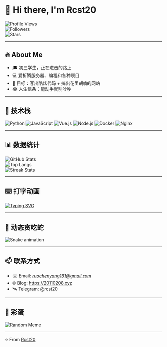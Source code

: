 # 👋 Hi there, I'm Rcst20  

![Profile Views](https://komarev.com/ghpvc/?username=Rcst20&color=blueviolet&style=for-the-badge)  
![Followers](https://img.shields.io/github/followers/Rcst20?style=for-the-badge)  
![Stars](https://img.shields.io/github/stars/Rcst20?style=for-the-badge)  

---

## 🔥 About Me
- 🎓 初三学生，正在进击的路上
- 💻 爱折腾服务器、编程和各种项目
- 🎯 目标：写出酷炫代码 + 搞出花里胡哨的网站  
- 😂 人生信条：能动手就别吵吵  

---

## 🚀 技术栈
![Python](https://img.shields.io/badge/-Python-3776AB?logo=python&logoColor=white&style=for-the-badge)
![JavaScript](https://img.shields.io/badge/-JavaScript-F7DF1E?logo=javascript&logoColor=black&style=for-the-badge)
![Vue.js](https://img.shields.io/badge/-Vue.js-4FC08D?logo=vue.js&logoColor=white&style=for-the-badge)
![Node.js](https://img.shields.io/badge/-Node.js-339933?logo=node.js&logoColor=white&style=for-the-badge)
![Docker](https://img.shields.io/badge/-Docker-2496ED?logo=docker&logoColor=white&style=for-the-badge)
![Nginx](https://img.shields.io/badge/-Nginx-009639?logo=nginx&logoColor=white&style=for-the-badge)

---

## 📊 数据统计
![GitHub Stats](https://github-readme-stats.vercel.app/api?username=Rcst20&show_icons=true&theme=tokyonight)  
![Top Langs](https://github-readme-stats.vercel.app/api/top-langs/?username=Rcst20&layout=compact&theme=tokyonight)  
![Streak Stats](https://streak-stats.demolab.com?user=Rcst20&theme=tokyonight&hide_border=true)

---

## ⌨️ 打字动画
[![Typing SVG](https://readme-typing-svg.herokuapp.com?size=24&duration=4000&color=F75C7E&center=true&vCenter=true&lines=Hi!+I'm+Rcst20;Coding+is+fun!;Welcome+to+my+GitHub!;未来可期🚀)](https://git.io/typing-svg)

---

## 🐍 动态贪吃蛇
![Snake animation](https://github.com/Rcst20/Rcst20/blob/output/github-contribution-grid-snake.svg)

---

## 📫 联系方式
- ✉️ Email: *ruochenyang161@gmail.com*  
- 🌐 Blog: https://20110208.xyz  
- 🛰️ Telegram: @rcst20  

---

## 🎉 彩蛋
![Random Meme](https://random-memer.herokuapp.com/)  

---
⭐️ From [Rcst20](https://github.com/Rcst20)

